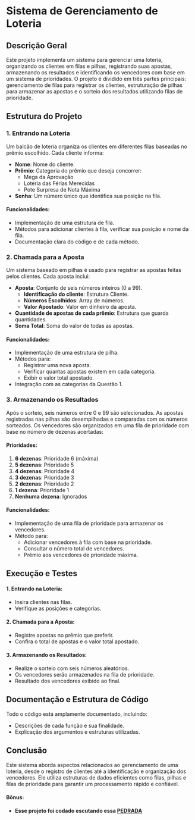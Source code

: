 # Sistema de Gerenciamento de Loteria

## Descrição Geral
Este projeto implementa um sistema para gerenciar uma loteria, organizando os clientes em filas e pilhas, registrando suas apostas, armazenando os resultados e identificando os vencedores com base em um sistema de prioridades. O projeto é dividido em três partes principais: gerenciamento de filas para registrar os clientes, estruturação de pilhas para armazenar as apostas e o sorteio dos resultados utilizando filas de prioridade.

## Estrutura do Projeto

### 1. Entrando na Loteria
Um balcão de loteria organiza os clientes em diferentes filas baseadas no prêmio escolhido. Cada cliente informa:
- **Nome**: Nome do cliente.
- **Prêmio**: Categoria do prêmio que deseja concorrer:
  - Mega da Aprovação
  - Loteria das Férias Merecidas
  - Pote Surpresa de Nota Máxima
- **Senha**: Um número único que identifica sua posição na fila.

#### Funcionalidades:
- Implementação de uma estrutura de fila.
- Métodos para adicionar clientes à fila, verificar sua posição e nome da fila.
- Documentação clara do código e de cada método.

### 2. Chamada para a Aposta
Um sistema baseado em pilhas é usado para registrar as apostas feitas pelos clientes. Cada aposta inclui:
- **Aposta**: Conjunto de seis números inteiros (0 a 99).
  - **Identificação do cliente**: Estrutura Cliente.
  - **Números Escolhidos**: Array de números.
  - **Valor Apostado**: Valor em dinheiro da aposta.
- **Quantidade de apostas de cada prêmio**: Estrutura que guarda quantidades.
- **Soma Total**: Soma do valor de todas as apostas.

#### Funcionalidades:
- Implementação de uma estrutura de pilha.
- Métodos para:
  - Registrar uma nova aposta.
  - Verificar quantas apostas existem em cada categoria.
  - Exibir o valor total apostado.
- Integração com as categorias da Questão 1.

### 3. Armazenando os Resultados
Após o sorteio, seis números entre 0 e 99 são selecionados. As apostas registradas nas pilhas são desempilhadas e comparadas com os números sorteados. Os vencedores são organizados em uma fila de prioridade com base no número de dezenas acertadas:

#### Prioridades:
1. **6 dezenas**: Prioridade 6 (máxima)
2. **5 dezenas**: Prioridade 5
3. **4 dezenas**: Prioridade 4
4. **3 dezenas**: Prioridade 3
5. **2 dezenas**: Prioridade 2
6. **1 dezena**: Prioridade 1
7. **Nenhuma dezena**: Ignorados

#### Funcionalidades:
- Implementação de uma fila de prioridade para armazenar os vencedores.
- Método para:
  - Adicionar vencedores à fila com base na prioridade.
  - Consultar o número total de vencedores.
  - Prêmio aos vencedores de prioridade máxima.

## Execução e Testes

#### 1. Entrando na Loteria:
   - Insira clientes nas filas.
   - Verifique as posições e categorias.

#### 2. Chamada para a Aposta:
   - Registre apostas no prêmio que preferir.
   - Confira o total de apostas e o valor total apostado.

#### 3. Armazenando os Resultados:
   - Realize o sorteio com seis números aleatórios.
   - Os vencedores serão armazenados na fila de prioridade.
   - Resultado dos vencedores exibido ao final.

## Documentação e Estrutura de Código
Todo o código está amplamente documentado, incluindo:
- Descrições de cada função e sua finalidade.
- Explicação dos argumentos e estruturas utilizadas.

## Conclusão
Este sistema aborda aspectos relacionados ao gerenciamento de uma loteria, desde o registro de clientes até a identificação e organização dos vencedores. Ele utiliza estruturas de dados eficientes como filas, pilhas e filas de prioridade para garantir um processamento rápido e confiável.

#### Bônus:
- **Esse projeto foi codado escutando essa [PEDRADA](https://on.soundcloud.com/7TJYwxuW1TQEvcgu8)**


